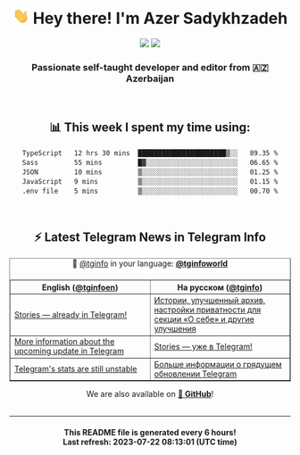 <div align="center">
	<div>
		<h1>
      <img src="./assets/hi.gif" width="30px"> Hey there! I'm Azer Sadykhzadeh
    </h1>
    <img height="18" src="https://komarev.com/ghpvc/?username=sadykhzadeh&label=Views&color=2081c1&style=flat-square" />
		<a href="https://wakatime.com/Azer"> <img height="18" src="https://wakatime.com/badge/user/f80ae27a-c328-426f-a381-bc84136e2dd6.svg" /> </a>
    <h3>
      Passionate self-taught developer and editor from 🇦🇿 Azerbaijan
    </h3>
  </div>
  <br>

<h2>📊 This week I spent my time using:</h2>

<!--START_SECTION:waka-->

```txt
TypeScript   12 hrs 30 mins  ██████████████████████▒░░   89.35 %
Sass         55 mins         █▓░░░░░░░░░░░░░░░░░░░░░░░   06.65 %
JSON         10 mins         ▒░░░░░░░░░░░░░░░░░░░░░░░░   01.25 %
JavaScript   9 mins          ▒░░░░░░░░░░░░░░░░░░░░░░░░   01.15 %
.env file    5 mins          ▒░░░░░░░░░░░░░░░░░░░░░░░░   00.70 %
```

<!--END_SECTION:waka-->

<br>

<h2>⚡️ Latest Telegram News in Telegram Info</h2>
  <table border>
		<tr>
			<th width="50%">English (<a href="https://t.me/tginfoen">@tginfoen</a>)</th>
			<th>На русском (<a href="https://t.me/tginfo">@tginfo</a>)</th>
		</tr>
		<caption>🚩 <a href="https://t.me/tginfo">@tginfo</a> in your language: <a href="https://t.me/tginfoworld"><b>@tginfoworld</b></a><caption/>
  <tr><td><a href="https://t.me/tginfoen/1679">Stories — already in Telegram!</a></td>
    <td><a href="https://t.me/tginfo/3708">Истории, улучшенный архив, настройки приватности для секции «О себе» и другие улучшения</a></td></tr><tr><td><a href="https://t.me/tginfoen/1678">More information about the upcoming update in Telegram</a></td>
    <td><a href="https://t.me/tginfo/3707">Stories — уже в Telegram!</a></td></tr><tr><td><a href="https://t.me/tginfoen/1677">Telegram's stats are still unstable</a></td>
    <td><a href="https://t.me/tginfo/3706">Больше информации о грядущем обновлении Telegram</a></td></tr>
</table>
We are also available on <a href="https://github.com/tginfo"><b>🐙 GitHub</b></a>!
</div>

<br>
<hr>
<h4 align="center">This README file is generated <b>every 6 hours</b>!</br>Last refresh: <b>2023-07-22 08:13:01 (UTC time)</b></h4>
